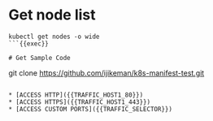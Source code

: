 # Get node list
```
kubectl get nodes -o wide
```{{exec}}

# Get Sample Code
```
git clone https://github.com/ijikeman/k8s-manifest-test.git
```{{exec}}

* [ACCESS HTTP]({{TRAFFIC_HOST1_80}})
* [ACCESS HTTPS]({{TRAFFIC_HOST1_443}})
* [ACCESS CUSTOM PORTS]({{TRAFFIC_SELECTOR}})
